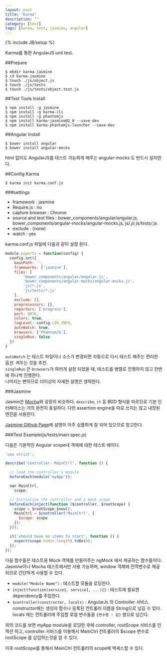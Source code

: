 ```yaml
---
layout: post
title: "Karma"
description: ""
category: [test]
tags: [karma, test, jasmine, angular]
---
```

{% include JB/setup %}

Karma를 통한 AngularJS unit test.

##Prepare

    $ mkdir karma-jasmine
    $ cd karma-jasmine
    $ touch ./js/object.js
    $ touch ./js/tests
    $ touch ./js/tests/object.test.js

##Test Tools Install

    $ npm install -g jasmine
    $ npm install -g karma-cli
    $ npm install -g phantomjs
    $ npm install karma-jasmine@2_0 --save-dev
    $ npm install karma-phantomjs-launcher --save-dev

##Angular Install

    $ bower install angular
    $ bower install angular-mocks

html 없이도 AngularJS를 테스트 가능하게 해주는 angular-mocks 도 반드시 설치한다.

##Config Karma

    $ karma init karma.conf.js

###settings
 - framework : jasmine
 - Require.js : no
 - capture browser : Chrome
 - source and test files : 
    bower_components/angular/angular.js,
    bower_components/angular-mocks/angular-mocks.js,
    js/*.js
    js/tests/*.js
 - exclude : (none)
 - watch : yes

karma.conf.js 파일에 다음과 같이 설정 된다.   

```js
module.exports = function(config) {
  config.set({
    basePath: '',
    frameworks: ['jasmine'],
    files: [
        'bower_components/angular/angular.js',
        'bower_components/angular-mocks/angular-mocks.js',
        'js/*.js',
        'js/tests/*.js'
    ],
    exclude: [],
    preprocessors: {},
    reporters: ['progress'],
    port: 9876,
    colors: true,
    logLevel: config.LOG_INFO,
    autoWatch: true,
    browsers: ['PhantomJS'],
    singleRun: false
  })
}
```

`autoWatch` 는 테스트 파일이나 소스가 변경되면 자동으로 다시 테스트 해주는 편리한 옵션. 켜두는 것을 추천.   
`singleRun` 은 `browsers`가 여러개 설정 되었을 때, 테스트를 병렬로 진행하지 않고 한번에 하나씩 진행한다.   
나머지는 빤하므로 더이상의 자세한 설명은 생략한다.

###Jasmine

Jasmin은 [Mocha](/test/2015/08/06/mocha/)와 굉장히 비슷하다. `describe`, `it` 등 BDD 형식을 따르므로 기본 인터페이스는 거의 완전히 동일하다. 다만 assertion engine을 따로 쓰지는 않고 내장된 엔진을 사용한다. 

[Jasmine Github Page](http://jasmine.github.io/edge/introduction.html)에 설명이 아주 심플하게 잘 되어 있으므로 참고한다.

###Test Example(js/tests/main.spec.js)

다음은 기본적인 Angular scope내 객체에 대한 테스트 예이다.

```js
'use strict';

describe('Controller: MainCtrl', function () {

  // load the controller's module
  beforeEach(module('myApp'));

  var MainCtrl,
    scope;

  // Initialize the controller and a mock scope
  beforeEach(inject(function ($controller, $rootScope) {
    scope = $rootScope.$new();
    MainCtrl = $controller('MainCtrl', {
      $scope: scope
    });
  }));

  it('should have no items to start', function () {
    expect(scope.todos.length).toBe(0);
  });
});
```

다음 함수들은 테스트용 Mock 객체를 만들어주는 ngMock 에서 제공하는 함수들이다.
Jasmine이나 Mocha 테스트에서만 사용 가능하며, window 객체에 전역변수로 제공되므로 간단하게 사용할 수 있다.

 - `module("Module Name")` : 테스트할 모듈을 로딩한다.
 - `inject(function(service1, service1, ...){}` : 테스트에 필요한 dependency를 주입한다.
 - `$controller(constructor, locals)` : AngularJs 의 Controller 서비스. constructor에는 생성자 함수나 등록된 컨트롤러 이름을 String으로 넘길 수 있다. locals 에는 컨트롤러에 주입할 로컬 변수들을 `{변수명 : 값}` 쌍으로 넘긴다.

위의 코드를 보면 myApp module을 로딩한 후에 controller, rootScope 서비스를 인젝션 하고, controller 서비스를 이용해서 MainCtrl 컨트롤러의 $scope 변수로 rootScope 를 삽입하는것을 알 수 있다.

이후 rootScope를 통해서 MainCtrl 컨트롤러의 scope에 액세스할 수 있다.
























